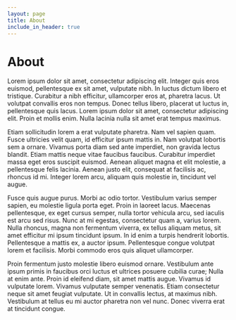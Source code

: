```yaml
---
layout: page
title: About
include_in_header: true
---
```



# About
Lorem ipsum dolor sit amet, consectetur adipiscing elit. Integer quis eros euismod, pellentesque ex sit amet, vulputate nibh. In luctus dictum libero et tristique. Curabitur a nibh efficitur, ullamcorper eros at, pharetra lacus. Ut volutpat convallis eros non tempus. Donec tellus libero, placerat ut luctus in, pellentesque quis lacus. Lorem ipsum dolor sit amet, consectetur adipiscing elit. Proin et mollis enim. Nulla lacinia nulla sit amet erat tempus maximus.

Etiam sollicitudin lorem a erat vulputate pharetra. Nam vel sapien quam. Fusce ultricies velit quam, id efficitur ipsum mattis in. Nam volutpat lobortis sem a ornare. Vivamus porta diam sed ante imperdiet, non gravida lectus blandit. Etiam mattis neque vitae faucibus faucibus. Curabitur imperdiet massa eget eros suscipit euismod. Aenean aliquet magna et elit molestie, a pellentesque felis lacinia. Aenean justo elit, consequat at facilisis ac, rhoncus id mi. Integer lorem arcu, aliquam quis molestie in, tincidunt vel augue.

Fusce quis augue purus. Morbi ac odio tortor. Vestibulum varius semper sapien, eu molestie ligula porta eget. Proin in laoreet lacus. Maecenas pellentesque, ex eget cursus semper, nulla tortor vehicula arcu, sed iaculis est arcu sed risus. Nunc at mi egestas, consectetur quam a, varius lorem. Nulla rhoncus, magna non fermentum viverra, ex tellus aliquam metus, sit amet efficitur mi ipsum tincidunt ipsum. In id enim a turpis hendrerit lobortis. Pellentesque a mattis ex, a auctor ipsum. Pellentesque congue volutpat lorem et facilisis. Morbi commodo eros quis aliquet ullamcorper.

Proin fermentum justo molestie libero euismod ornare. Vestibulum ante ipsum primis in faucibus orci luctus et ultrices posuere cubilia curae; Nulla at enim ante. Proin id eleifend diam, sit amet mattis augue. Vivamus id vulputate lorem. Vivamus vulputate semper venenatis. Etiam consectetur neque sit amet feugiat vulputate. Ut in convallis lectus, at maximus nibh. Vestibulum at tellus eu mi auctor pharetra non vel nunc. Donec viverra erat at tincidunt congue.